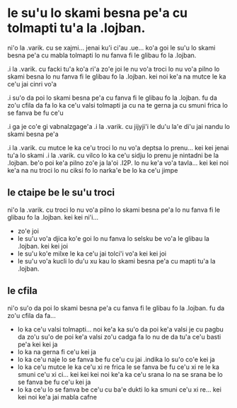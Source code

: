 # le su'u lo skami besna pe'a cu tolmapti tu'a la .lojban.
ni'o la .varik. cu se xajmi... jenai ku'i ci'au .ue... ko'a goi le su'u lo skami besna pe'a cu mabla tolmapti lo nu fanva fi le glibau fo la .lojban.

.i la .varik. cu facki tu'a ko'a ri'a zo'e joi le nu vo'a troci lo nu vo'a pilno lo skami besna lo nu fanva fi le glibau fo la .lojban. kei noi ke'a na mutce le ka ce'u jai cinri vo'a

.i su'o da poi lo skami besna pe'a cu fanva fi le glibau fo la .lojban. fu da zo'u cfila da fa lo ka ce'u valsi tolmapti ja cu na te gerna ja cu smuni frica lo se fanva be fu ce'u

.i ga je co'e gi vabnalzgage'a  .i la .varik. cu jijyji'i le du'u la'e di'u jai nandu lo skami besna pe'a

.i la .varik. cu mutce le ka ce'u troci lo nu vo'a deptsa lo prenu...  kei kei jenai tu'a lo skami  .i la .varik. cu vilco lo ka ce'u sidju lo prenu je nintadni be la .lojban. be'o poi ke'a pilno zo'e ja la'oi .I2P. lo nu ke'a vo'a tavla... kei kei noi ke'a na nu troci lo nu ciksi fo lo narka'e be lo ka ce'u jimpe

## le ctaipe be le su'u troci
ni'o la .varik. cu troci lo nu vo'a pilno lo skami besna pe'a lo nu fanva fi le glibau fo la .lojban. kei kei ni'i...

* zo'e joi
* le su'u vo'a djica ko'e goi lo nu fanva lo selsku be vo'a le glibau la .lojban. kei kei joi
* le su'u ko'e milxe le ka ce'u jai tolci'i vo'a kei kei joi
* le su'u vo'a kucli lo du'u xu kau lo skami besna pe'a cu mapti tu'a la .lojban.

## le cfila
ni'o su'o da poi lo skami besna pe'a cu fanva fi le glibau fo la .lojban. fu da zo'u cfila da fa...

* lo ka ce'u valsi tolmapti... noi ke'a ka su'o da poi ke'a valsi je cu pagbu da zo'u su'o de poi ke'a valsi zo'u cadga fa lo nu de da tu'a ce'u basti pe'a kei kei ja
* lo ka na gerna fi ce'u kei ja
* lo ka ce'u naje lo se fanva be fu ce'u cu jai .indika lo su'o co'e kei ja
* lo ka ce'u mutce le ka ce'u xi re frica le se fanva be fu ce'u xi re le ka smuni ce'u xi ci... kei kei kei noi ke'a ka ce'u srana lo na se srana be lo se fanva be fu ce'u kei ja
* lo ka ce'u lo se fanva be ce'u cu ba'e dukti lo ka smuni ce'u xi re... kei kei noi ke'a jai mabla cafne

